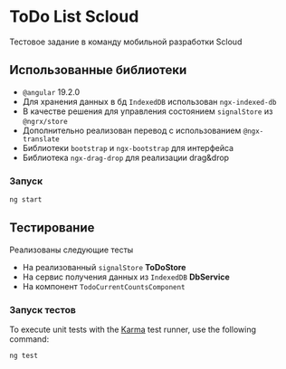 # ToDo List Scloud

Тестовое задание в команду мобильной разработки Scloud


## Использованные библиотеки

* `@angular` 19.2.0
*  Для хранения данных в бд `IndexedDB` использован `ngx-indexed-db`
* В качестве решения для управления состоянием `signalStore` из `@ngrx/store` 
* Дополнительно реализован перевод с использованием `@ngx-translate`
* Библиотеки `bootstrap` и `ngx-bootstrap` для интерфейса
* Библиотека `ngx-drag-drop` для реализации drag&drop

### Запуск

```bash
ng start
```

## Тестирование
Реализованы следующие тесты
* На реализованный `signalStore` **ToDoStore** 
* На сервис получения данных из `IndexedDB` **DbService**
* На компонент `TodoCurrentCountsComponent`

### Запуск тестов

To execute unit tests with the [Karma](https://karma-runner.github.io) test runner, use the following command:

```bash
ng test
```

